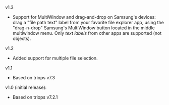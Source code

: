 v1.3

* Support for MultiWindow and drag-and-drop on Samsung's devices:
  drag a "file path text" label from your favorite file explorer app, 
  using the "drag-n-drop" Samsung's MultiWindow button located in the middle multiwindow menu.
  Only *text labels* from other apps are supported (not objects).


v1.2

* Added support for multiple file selection.


v1.1

* Based on triops v7.3


v1.0 (initial release):

* Based on triops v7.2.1
